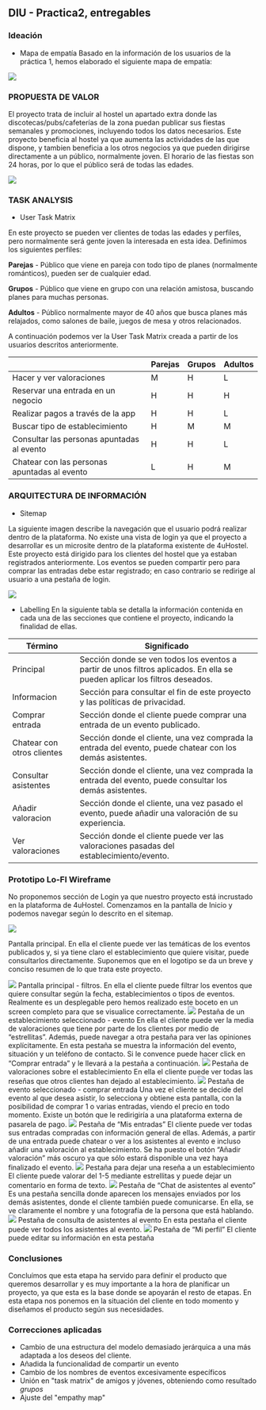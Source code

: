 ## DIU - Practica2, entregables

### Ideación 
* Mapa de empatía
Basado en la información de los usuarios de la práctica 1, hemos elaborado el siguiente mapa de empatía:
<img src="MapaEmpatia.png">

### PROPUESTA DE VALOR

El proyecto trata de incluir al hostel un apartado extra donde las discotecas/pubs/cafeterías de la zona puedan publicar sus fiestas semanales y promociones, incluyendo todos los datos necesarios. Este proyecto beneficia al hostel ya que aumenta las actividades de las que dispone, y tambien beneficia a los otros negocios ya que pueden dirigirse directamente a un público, normalmente joven.
El horario de las fiestas son 24 horas, por lo que el público será de todas las edades.

<img src="PropuestaValor.png">


### TASK ANALYSIS

* User Task Matrix 

En este proyecto se pueden ver clientes de todas las edades y perfiles, pero normalmente será gente joven la interesada en esta idea.
Definimos los siguientes perfiles:
    
**Parejas** - Público que viene en pareja con todo tipo de planes (normalmente románticos), pueden ser de cualquier edad.

**Grupos** - Público que viene en grupo con una relación amistosa, buscando planes para muchas personas.

**Adultos** - Público normalmente mayor de 40 años que busca planes más relajados, como salones de baile, juegos de mesa y otros relacionados.

A continuación podemos ver la User Task Matrix creada a partir de los usuarios descritos anteriormente.

| | Parejas | Grupos | Adultos |
| -- | -- | -- | -- | 
| Hacer y ver valoraciones |  M | H | L |
| Reservar una entrada en un negocio | H | H | H |
| Realizar pagos a través de la app | H | H | L |
| Buscar tipo de establecimiento | H | M | M |
| Consultar las personas apuntadas al evento | H | H | L |
| Chatear con las personas apuntadas al evento | L | H | M |



### ARQUITECTURA DE INFORMACIÓN

* Sitemap 

La siguiente imagen describe la navegación que el usuario podrá realizar dentro de la plataforma.
No existe una vista de login ya que el proyecto a desarrollar es un microsite dentro de la plataforma existente de 4uHostel. Este proyecto está dirigido para los clientes del hostel que ya estaban registrados anteriormente. Los eventos se pueden compartir pero para comprar las entradas debe estar registrado; en caso contrario se redirige al usuario a una pestaña de login.

<img src="Sitemap.png">

* Labelling 
En la siguiente tabla se detalla la información contenida en cada una de las secciones que contiene el proyecto, indicando la finalidad de ellas.


Término | Significado     
| ------------- | -------
  Principal  | Sección donde se ven todos los eventos a partir de unos filtros aplicados. En ella se pueden aplicar los filtros deseados.
  Informacion  | Sección para consultar el fin de este proyecto y las políticas de privacidad.
  Comprar entrada  | Sección donde el cliente puede comprar una entrada de un evento publicado.
  Chatear con otros clientes  | Sección donde el cliente, una vez comprada la entrada del evento, puede chatear con los demás asistentes.
  Consultar asistentes  | Sección donde el cliente, una vez comprada la entrada del evento, puede consultar los demás asistentes.
  Añadir valoracion  | Sección donde el cliente, una vez pasado el evento, puede añadir una valoración de su experiencia.
  Ver valoraciones  | Sección donde el cliente puede ver las valoraciones pasadas del establecimiento/evento.
  
  


### Prototipo Lo-FI Wireframe 
No proponemos sección de Login ya que nuestro proyecto está incrustado en la plataforma de 4uHostel.
Comenzamos en la pantalla de Inicio y podemos navegar según lo descrito en el sitemap.

<img src="Principal.png">

Pantalla principal.
En ella el cliente puede ver las temáticas de los eventos publicados y, si ya tiene claro el establecimiento que quiere visitar, puede consultarlos directamente.
Suponemos que en el logotipo se da un breve y conciso resumen de lo que trata este proyecto.

<img src="Filtros.png">
Pantalla principal - filtros.
En ella el cliente puede filtrar los eventos que quiere consultar según la fecha, establecimientos o tipos de eventos. Realmente es un desplegable pero hemos realizado este boceto en un screen completo para que se visualice correctamente.

<img src="Evento.png">
Pestaña de un establecimiento seleccionado - evento
En ella el cliente puede ver la media de valoraciones que tiene por parte de los clientes por medio de “estrellitas”. Además, puede navegar a otra pestaña para ver las opiniones explícitamente.
En esta pestaña se muestra la información del evento, situación y un teléfono de contacto.
Si le convence puede hacer click en “Comprar entrada” y le llevará a la pestaña a continuación.

<img src="VerValoraciones.png">
Pestaña de valoraciones sobre el establecimiento
En ella el cliente puede ver todas las reseñas que otros clientes han dejado al establecimiento.

<img src="ComprarEntrada.png">
Pestaña de evento seleccionado - comprar entrada
Una vez el cliente se decide del evento al que desea asistir, lo selecciona y obtiene esta pantalla, con la posibilidad de comprar 1 o varias entradas, viendo el precio en todo momento.
Existe un botón que le redirigiría a una plataforma externa de pasarela de pago.

<img src="MisEntradas.png">
Pestaña de “Mis entradas”
El cliente puede ver todas sus entradas compradas con información general de ellas.
Además, a partir de una entrada puede chatear o ver a los asistentes al evento e incluso añadir una valoración al establecimiento.
Se ha puesto el botón “Añadir valoración” más oscuro ya que sólo estará disponible una vez haya finalizado el evento.

<img src="Valorar.png">
Pestaña para dejar una reseña a un establecimiento
El cliente puede valorar del 1-5 mediante estrellitas y puede dejar un comentario en forma de texto.

<img src="ChatAsistentes.png">
Pestaña de “Chat de asistentes al evento”
Es una pestaña sencilla donde aparecen los mensajes enviados por los demás asistentes, donde el cliente también puede comunicarse.
En ella, se ve claramente el nombre y una fotografía de la persona que está hablando.

<img src="ConsultarAsistentes.png">
Pestaña de consulta de asistentes al evento
En esta pestaña el cliente puede ver todos los asistentes al evento.

<img src="MiPerfil.png">
Pestaña de “Mi perfil”
El cliente puede editar su información en esta pestaña


### Conclusiones  
Concluímos que esta etapa ha servido para definir el producto que queremos desarrollar y es muy importante a la hora de planificar un proyecto, ya que esta es la base donde se apoyarán el resto de etapas. En esta etapa nos ponemos en la situación del cliente en todo momento y diseñamos el producto según sus necesidades.


### Correcciones aplicadas
- Cambio de una estructura del modelo demasiado jerárquica a una más adaptada a los deseos del cliente.
- Añadida la funcionalidad de compartir un evento
- Cambio de los nombres de eventos excesivamente específicos 
- Unión en "task matrix" de amigos y jóvenes, obteniendo como resultado *grupos*
- Ajuste del "empathy map" 
